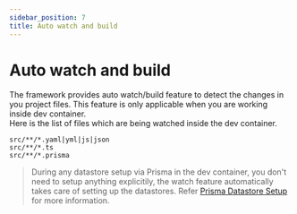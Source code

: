 ```yaml
---
sidebar_position: 7
title: Auto watch and build
---
```


# Auto watch and build
The framework provides auto watch/build feature to detect the changes in you project files. This feature is only applicable when you are working inside dev container.  
Here is the list of files which are being watched inside the dev container.

```
src/**/*.yaml|yml|js|json
src/**/*.ts
src/**/*.prisma
```

> During any datastore setup via Prisma in the dev container, you don't need to setup anything explicitily, the watch feature automatically takes care of setting up the datastores. Refer [Prisma Datastore Setup](../datasources/datastore.md/#prisma-datastore-setup) for more information.
